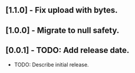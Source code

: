 ## [1.1.0] - Fix upload with bytes.

## [1.0.0] - Migrate to null safety.

## [0.0.1] - TODO: Add release date.

* TODO: Describe initial release.
